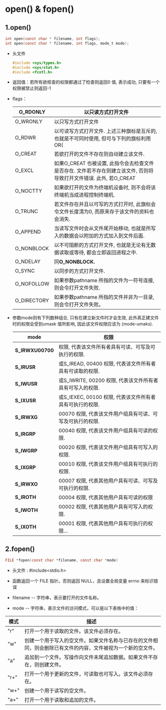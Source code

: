 # open() & fopen()

## 1.open()

```c
int open(const char * filename, int flags);
int open(const char * filename, int flags, mode_t mode);
```

* 头文件

  ```c
  #include <sys/types.h>    
  #include <sys/stat.h>    
  #include <fcntl.h>
  ```

* 返回值：若所有欲核查的权限都通过了检查则返回0 值, 表示成功, 只要有一个权限被禁止则返回-1

* flags：

  | O_RDONLY    | 以只读方式打开文件                                           |
  | ----------- | ------------------------------------------------------------ |
  | O_WRONLY    | 以只写方式打开文件                                           |
  | O_RDWR      | 以可读写方式打开文件. 上述三种旗标是互斥的, 也就是不可同时使用, 但可与下列的旗标利用OR( |
  | O_CREAT     | 若欲打开的文件不存在则自动建立该文件.                        |
  | O_EXCL      | 如果O_CREAT 也被设置, 此指令会去检查文件是否存在. 文件若不存在则建立该文件, 否则将导致打开文件错误. 此外, 若O_CREAT |
  | O_NOCTTY    | 如果欲打开的文件为终端机设备时, 则不会将该终端机当成进程控制终端机. |
  | O_TRUNC     | 若文件存在并且以可写的方式打开时, 此旗标会令文件长度清为0, 而原来存于该文件的资料也会消失. |
  | O_APPEND    | 当读写文件时会从文件尾开始移动, 也就是所写入的数据会以附加的方式加入到文件后面. |
  | O_NONBLOCK  | 以不可阻断的方式打开文件, 也就是无论有无数据读取或等待, 都会立即返回进程之中. |
  | O_NDELAY    | 同**O_NONBLOCK.**                                            |
  | O_SYNC      | 以同步的方式打开文件.                                        |
  | O_NOFOLLOW  | 如果参数pathname 所指的文件为一符号连接, 则会令打开文件失败. |
  | O_DIRECTORY | 如果参数pathname 所指的文件并非为一目录, 则会令打开文件失败。 |

* 参数mode则有下列数种组合, 只有在建立新文件时才会生效, 此外真正建文件时的权限会受到umask 值所影响, 因此该文件权限应该为 (mode-umaks).

  | mode             | 权限                                                      |
  | ---------------- | --------------------------------------------------------- |
  | **S_IRWXU00700** | 权限, 代表该文件所有者具有可读、可写及可执行的权限.       |
  | **S_IRUSR**      | 或S_IREAD, 00400 权限, 代表该文件所有者具有可读取的权限.  |
  | **S_IWUSR**      | 或S_IWRITE, 00200 权限, 代表该文件所有者具有可写入的权限. |
  | **S_IXUSR**      | 或S_IEXEC, 00100 权限, 代表该文件所有者具有可执行的权限.  |
  | **S_IRWXG**      | 00070 权限, 代表该文件用户组具有可读、可写及可执行的权限. |
  | **S_IRGRP**      | 00040 权限, 代表该文件用户组具有可读的权限.               |
  | **S_IWGRP**      | 00020 权限, 代表该文件用户组具有可写入的权限.             |
  | **S_IXGRP**      | 00010 权限, 代表该文件用户组具有可执行的权限.             |
  | **S_IRWXO**      | 00007 权限, 代表其他用户具有可读、可写及可执行的权限.     |
  | **S_IROTH**      | 00004 权限, 代表其他用户具有可读的权限                    |
  | **S_IWOTH**      | 00002 权限, 代表其他用户具有可写入的权限.                 |
  | **S_IXOTH**      | 00001 权限, 代表其他用户具有可执行的权限…                 |



## 2.fopen()

```c
FILE *fopen(const char *filename, const char *mode)
```

* 头文件 : #include<stdio.h>

* 函数返回一个 FILE 指针。否则返回 NULL，且设置全局变量 errno 来标识错误

* filename -- 字符串，表示要打开的文件名称。

* mode -- 字符串，表示文件的访问模式，可以是以下表格中的值：

| 模式 | 描述                                                         |
| ---- | ------------------------------------------------------------ |
| "r"  | 打开一个用于读取的文件。该文件必须存在。                     |
| "w"  | 创建一个用于写入的空文件。如果文件名称与已存在的文件相同，则会删除已有文件的内容，文件被视为一个新的空文件。 |
| "a"  | 追加到一个文件。写操作向文件末尾追加数据。如果文件不存在，则创建文件。 |
| "r+" | 打开一个用于更新的文件，可读取也可写入。该文件必须存在。     |
| "w+" | 创建一个用于读写的空文件。                                   |
| "a+" | 打开一个用于读取和追加的文件。                               |

